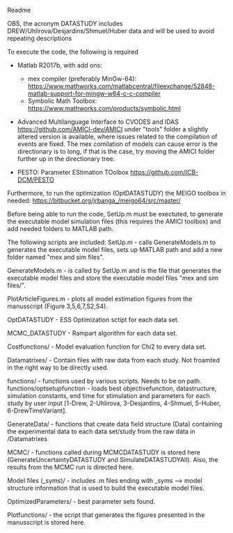 Readme 

OBS, the acronym DATASTUDY includes DREW/Uhlirova/Desjardins/Shmuel/Huber data and will be used to avoid repeating descriptions 


To execute the code, the following is required

- Matlab R2017b, with add ons: 
    - mex compiler (preferably MinGw-64): https://www.mathworks.com/matlabcentral/fileexchange/52848-matlab-support-for-mingw-w64-c-c-compiler
    - Symbolic Math Toolbox: https://www.mathworks.com/products/symbolic.html

- Advanced Multilanguage Interface to CVODES and IDAS https://github.com/AMICI-dev/AMICI
    under "tools" folder a slightly altered version is available, where issues related to the compilation of events are fixed. 
    The mex comilation of models can cause error is the directionary is to long, if that is the case, try moving the AMICI folder further up in the directionary tree. 

- PESTO: Parameter EStimation TOolbox https://github.com/ICB-DCM/PESTO

Furthermore, to run the optimization (OptDATASTUDY) the MEIGO toolbox in needed: https://bitbucket.org/jrbanga_/meigo64/src/master/

Before being able to run the code, SetUp.m must be exectuted, to generate the executable model simulation files (this requires the AMICI toolbox) and add needed folders to MATLAB path.



The following scripts are included:
SetUp.m - calls GenerateModels.m to generates the executable model files, sets up MATLAB path and add a new folder named "mex and sim files".

GenerateModels.m - is called by SetUp.m and is the file that generates the executable model files and store the executable model files "mex and sim files/".

PlotArticleFigures.m - plots all model estimation figures from the manusscript (Figure 3,5,6,7,S2,S4).

OptDATASTUDY - ESS Optimization sctipt for each data set. 

MCMC_DATASTUDY - Rampart algorithm for each data set.

Costfunctions/ - Model evaluation function for Chi2 to every data set.

Datamatrixes/ - Contain files with raw data from each study. Not froamted in the right way to be directly used.

functions/ - functions used by various scripts. Needs to be on path.
functions/optsetupfunction - loads best objectivefunction,  datastructure, simulation constants, end time for stimulation and parameters for each study by user input [1-Drew, 2-Uhlirova, 3-Desjardins, 4-Shmuel, 5-Huber, 6-DrewTimeVariant].

GenerateData/ - functions that create data field structure (Data) containing the experimental data to each data set/study from the raw data in /Datamatrixes

MCMC/ - functions called during MCMCDATASTUDY is stored here (GenerateUncertaintyDATASTUDY and SimulateDATASTUDYAll). Also, the results from the MCMC run is directed here. 

Model files (_syms)/ - includes .m files ending with _syms --> model structure information that is used to build the executable model files.

OptimizedParameters/ - best parameter sets found.

Plotfunctions/ - the script that generates the figures presented in the manusscript is stored here. 
